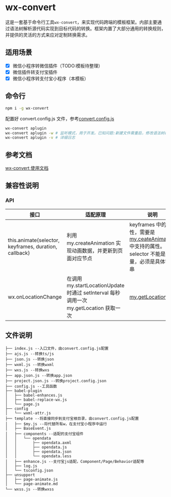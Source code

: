 # wx-convert

这是一套基于命令行工具`wx-convert`，来实现代码跨端的模板框架。内部主要通过语法树解析源代码实现到目标代码的转换。框架内置了大部分通用的转换规则，并提供的灵活的方式来应对定制转换需求。

## 适用场景

- [x] 微信小程序转微信插件（TODO:模板待整理）
- [x] 微信插件转支付宝插件
- [x] 微信小程序转支付宝小程序（本模板）

## 命令行

```bash
npm i -g wx-convert
```

配置好 convert.config.js 文件，参考[convert.config.js](../convert.config.js)

```bash
wx-convert aplugin
wx-convert aplugin -w # 监听模式，用于开发。已知问题:新建文件需重启，修改语法树相关需重启
wx-convert aplugin -v # 详细日志
```

## 参考文档

[wx-convert 使用文档](https://github.com/wyyxdgm/wx-convert#readme)

## 兼容性说明

### API

| 接口                                                  | 适配原理                                                                              | 说明                                                                                                                                                |
| ----------------------------------------------------- | ------------------------------------------------------------------------------------- | --------------------------------------------------------------------------------------------------------------------------------------------------- |
| this.animate(selector, keyframes, duration, callback) | 利用 my.createAnimation 实现动画数据，并更新到页面对应节点                            | keyframes 中的属性，需要是[my.ceateAnimation](https://opendocs.alipay.com/mini/api/ui-animation)中支持的属性。selector 不能是变量，必须是具体字符串 |
| wx.onLocationChange                                   | 在调用 my.startLocationUpdate 时通过 setInterval 每秒调用一次 my.getLocation 获取一次 | [my.getLocation](https://opendocs.alipay.com/mini/api/mkxuqd)                                                                                       |

## 文件说明

```
├── index.js --入口文件，由convert.config.js配置
├── ajs.js --转换ts/js
├── json.js --转换json
├── wxml.js --转换wxml
├── wxs.js --转换wxs
├── app.json.js --转换app.json
├── project.json.js --转换project.config.json
├── config.js --工具函数
├── babel-plugin
│   ├── babel-enhances.js
│   ├── babel-replace-wx.js
│   └── page.js
├── config
│   └── wxml-attr.js
├── template --将直接同步到支付宝根目录，由convert.config.js配置
│   ├── $my.js --将代替所有w，在支付宝小程序中运行
│   ├── BaseEvent.js
│   ├── components --适配的支付宝组件
│   │   └── opendata
│   │       ├── opendata.axml
│   │       ├── opendata.js
│   │       ├── opendata.json
│   │       └── opendata.less
│   ├── enhance.js --支付宝js适配，Component/Page/Behavior适配等
│   ├── log.js
│   └── tsconfig.json
├── unsupport
│   ├── page-animate.js
│   └── page-animate.md
└── wxss.js --转换wxss
```
